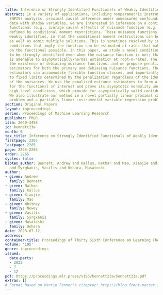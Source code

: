 ```yaml
---
title: Inference on Strongly Identified Functionals of Weakly Identified Functions
abstract: In a variety of applications, including nonparametric instrumental variable
  (NPIV) analysis, proximal causal inference under unmeasured confounding, and missing-not-at-random
  data with shadow variables, we are interested in inference on a continuous linear
  functional (e.g., average causal effects) of nuisance function (e.g., NPIV regression)
  defined by conditional moment restrictions. These nuisance functions are generally
  weakly identified, in that the conditional moment restrictions can be severely ill-posed
  as well as admit multiple solutions. This is sometimes resolved by imposing strong
  conditions that imply the function can be estimated at rates that make inference
  on the functional possible. In this paper, we study a novel condition for the functional
  to be strongly identified even when the nuisance function is not; that is, the functional
  is amenable to asymptotically-normal estimation at root-n-rates. The condition implies
  the existence of debiasing nuisance functions, and we propose penalized minimax
  estimators for both the primary and debiasing nuisance functions. The proposed nuisance
  estimators can accommodate flexible function classes, and importantly they can converge
  to fixed limits determined by the penalization regardless of the identifiability
  of the nuisances. We use the penalized nuisance estimators to form a debiased estimator
  for the functional of interest and prove its asymptotic normality under generic
  high-level conditions, which provide for asymptotically valid confidence intervals.
  We also illustrate our method in a novel partially linear proximal causal inference
  problem and a partially linear instrumental variable regression problem.
section: Original Papers
layout: inproceedings
series: Proceedings of Machine Learning Research
publisher: PMLR
issn: 2640-3498
id: bennett23a
month: 0
tex_title: Inference on Strongly Identified Functionals of Weakly Identified Functions
firstpage: 2265
lastpage: 2265
page: 2265-2265
order: 2265
cycles: false
bibtex_author: Bennett, Andrew and Kallus, Nathan and Mao, Xiaojie and Newey, Whitney
  and Syrgkanis, Vasilis and Uehara, Masatoshi
author:
- given: Andrew
  family: Bennett
- given: Nathan
  family: Kallus
- given: Xiaojie
  family: Mao
- given: Whitney
  family: Newey
- given: Vasilis
  family: Syrgkanis
- given: Masatoshi
  family: Uehara
date: 2023-07-12
address: 
container-title: Proceedings of Thirty Sixth Conference on Learning Theory
volume: '195'
genre: inproceedings
issued:
  date-parts:
  - 2023
  - 7
  - 12
pdf: https://proceedings.mlr.press/v195/bennett23a/bennett23a.pdf
extras: []
# Format based on Martin Fenner's citeproc: https://blog.front-matter.io/posts/citeproc-yaml-for-bibliographies/
---
```

